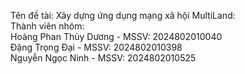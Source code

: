 Tên đề tài: Xây dựng ứng dụng mạng xã hội MultiLand:<br />
Thành viên nhóm: <br />
Hoàng Phan Thủy Dương 	-  MSSV: 2024802010040<br />
Đặng Trọng Đại 		-  MSSV: 2024802010398<br />
Nguyễn Ngọc Ninh 	-  MSSV: 2024802010525<br />
